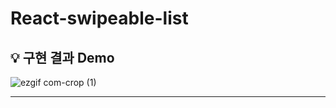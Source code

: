 # React-swipeable-list
## 💡 구현 결과 Demo
![ezgif com-crop (1)](https://github.com/saul-atomrigs/uiux-component-libraries/assets/82362278/20d7a3b0-a032-4f0d-a755-fe09c35ed80a)


---
